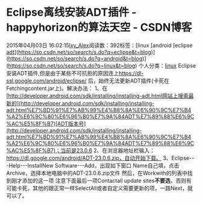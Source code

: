 # Eclipse离线安装ADT插件 - happyhorizon的算法天空 - CSDN博客
2015年04月03日 16:02:15[lxy_Alex](https://me.csdn.net/happyhorizion)阅读数：392标签：[linux																[android																[eclipse																[adt](https://so.csdn.net/so/search/s.do?q=adt&t=blog)](https://so.csdn.net/so/search/s.do?q=eclipse&t=blog)](https://so.csdn.net/so/search/s.do?q=android&t=blog)](https://so.csdn.net/so/search/s.do?q=linux&t=blog)
个人分类：[linux](https://blog.csdn.net/happyhorizion/article/category/3079971)
Eclipse安装ADT插件,但是由于某些不可抗拒的原因连上[https](https://dl-ssl.google.com/android/eclipse/)[://dl-ssl.google.com/android/eclipse/](https://dl-ssl.google.com/android/eclipse/) 后，始终无法更新ADT插件(卡死在Fetchingcontent.jar上)。解决办法：
1、在[http://developer.android.com/sdk/installing/installing-adt.html网站上搜索最新的](http://developer.android.com/sdk/installing/installing-adt.html%E7%BD%91%E7%AB%99%E4%B8%8A%E6%90%9C%E7%B4%A2%E6%9C%80%E6%96%B0%E7%9A%84ADT%E7%89%88%E6%9C%AC%E5%8F%B7)[ADT版本号](http://developer.android.com/sdk/installing/installing-adt.html%E7%BD%91%E7%AB%99%E4%B8%8A%E6%90%9C%E7%B4%A2%E6%9C%80%E6%96%B0%E7%9A%84ADT%E7%89%88%E6%9C%AC%E5%8F%B7)；当前是23.0.6
2、在浏览器地址栏输入：https://dl.google.com/android/ADT-23.0.6.zip，自动开始下载。
3、Eclipse---Help---InstallNew Software---Add，出现如下窗口
Name自己填，点击Archive，选择本地电脑中的ADT-23.0.6.zip文件
然后，在Workwith的列表中找到刚才添加的这一项
注意下面最后一项Contactall update sites**不要选**，否则有可能卡死，其他的跟正常一样SelectAll或者自定义需要更新的项，一路Next，就可以了。
